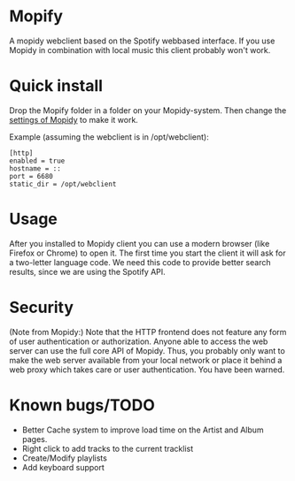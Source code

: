 Mopify
======

A mopidy webclient based on the Spotify webbased interface. If you use Mopidy in combination with local music this client probably won't work.

Quick install
=============

Drop the Mopify folder in a folder on your Mopidy-system. Then change the [settings of Mopidy](http://docs.mopidy.com/en/latest/config/) to make it work. 

Example (assuming the webclient is in /opt/webclient):
```code
[http]
enabled = true
hostname = ::
port = 6680
static_dir = /opt/webclient
```


Usage
=====

After you installed to Mopidy client you can use a modern browser (like Firefox or Chrome) to open it. The first time you start the client it will ask for a two-letter language code. We need this code to provide better search results, since we are using the Spotify API.


Security
========

(Note from Mopidy:) Note that the HTTP frontend does not feature any form of user authentication or authorization. Anyone able to access the web server can use the full core API of Mopidy. Thus, you probably only want to make the web server available from your local network or place it behind a web proxy which takes care or user authentication. You have been warned.

Known bugs/TODO
===============

- Better Cache system to improve load time on the Artist and Album pages.
- Right click to add tracks to the current tracklist
- Create/Modify playlists
- Add keyboard support
